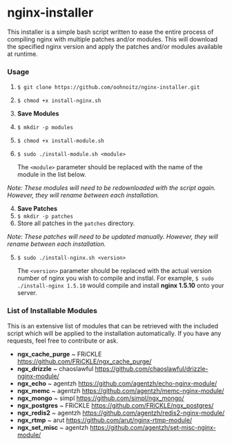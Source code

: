 nginx-installer
===============
This installer is a simple bash script written to ease the entire process of compiling nginx with multiple patches and/or modules. This will download the specified nginx version and apply the patches and/or modules available at runtime.

### Usage
1. `$ git clone https://github.com/oohnoitz/nginx-installer.git`
2. `$ chmod +x install-nginx.sh`
3. **Save Modules**
  1. `$ mkdir -p modules`
  2. `$ chmod +x install-module.sh`
  3. `$ sudo ./install-module.sh <module>`

     The `<module>` parameter should be replaced with the name of the module in the list below.
     
  *Note: These modules will need to be redownloaded with the script again. However, they will rename between each installation.*

4. **Save Patches**
  1. `$ mkdir -p patches`
  2. Store all patches in the `patches` directory.

  *Note: These patches will need to be updated manually. However, they will rename between each installation.*

5. `$ sudo ./install-nginx.sh <version>`

   The `<version>` parameter should be replaced with the actual version number of nginx you wish to compile and instlal. For example, `$ sudo ./install-nginx 1.5.10` would compile and install **nginx 1.5.10** onto your server.

### List of Installable Modules
This is an extensive list of modules that can be retrieved with the included script which will be applied to the installation automatically. If you have any requests, feel free to contribute or ask.

- **ngx_cache_purge** ~ FRiCKLE https://github.com/FRiCKLE/ngx_cache_purge/
- **ngx_drizzle** ~ chaoslawful https://github.com/chaoslawful/drizzle-nginx-module/
- **ngx_echo** ~ agentzh https://github.com/agentzh/echo-nginx-module/
- **ngx_memc** ~ agentzh https://github.com/agentzh/memc-nginx-module/
- **ngx_mongo** ~ simpl https://github.com/simpl/ngx_mongo/
- **ngx_postgres** ~ FRiCKLE https://github.com/FRiCKLE/ngx_postgres/
- **ngx_redis2** ~ agentzh https://github.com/agentzh/redis2-nginx-module/
- **ngx_rtmp** ~ arut https://github.com/arut/nginx-rtmp-module/
- **ngx_set_misc** ~ agentzh https://github.com/agentzh/set-misc-nginx-module/
